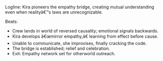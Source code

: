 ﻿---
series: 5
novella: 4
file: S5N4_CH03
type: chapter
pov: Kira
setting: First alternate world â€“ empathy bridge
word_target_min: 1201
word_target_max: 2299
status: outline
---
Logline: Kira pioneers the empathy bridge, creating mutual understanding even when realityâ€™s laws are unrecognizable.

Beats:
- Crew lands in world of reversed causality; emotional signals backwards.
- Kira develops â€œmirror empathy,â€ learning from effect before cause.
- Unable to communicate, she improvises, finally cracking the code.
- The bridge is established; relief and celebration.
- Exit: Empathy network set for otherworld outreach.